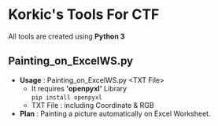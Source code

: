 Korkic's Tools For CTF
======================
All tools are created using **Python 3**

Painting_on_ExcelWS.py
----------------------
   - **Usage** : Painting_on_ExcelWS.py \<TXT File>
     - It requires **'openpyxl'** Library   
   ```pip install openpyxl```
     - TXT File : including Coordinate & RGB
   - **Plan** : Painting a picture automatically on Excel Worksheet.
